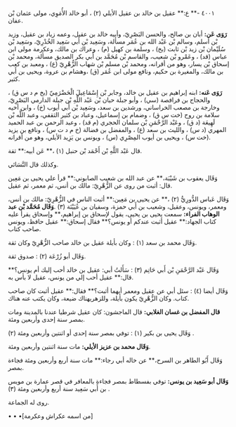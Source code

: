 ٤٠٠١ -** ع:** عقيل بن خالد بن عقيل الأيلي (٢) ، أبو خالد الأُمَوِي، مولى عثمان بْن عفان.

**رَوَى عَن:** أبان بن صالح، والحسن البَصْرِيّ، وأبيه خالد بن عقيل، وعمه زياد بن عقيل، وزيد بْن أسلم، وسالم بْن عَبْد الله بن عُمَر مسألة، وسَعِيد بْن أَبي سَعِيد الخُدْرِيّ، وسَعِيد بْن سُلَيْمان بْن زيد بْن ثابت (بخ) ، وسلمة بن كهيل (م) ، وعراك بن مالك، وعكرمة مولى ابن عباس (قد) ، وعَمْرو بْن شعيب، والقاسم بْن مُحَمَّد بن أَبي بكر الصديق مسألة، ومحمد بْن إسحاق بْن يسار، وهو من أقرانه، ومحمد بْن مسلم بْن شهاب الزُّهْرِيّ (ع) ، ومعبد بن كعب بن مالك، والمغيرة بن حكيم، ونافع مولى ابن عُمَر (ق) ،وهشام بن عروة، ويحيى بن أَبي كثير.

**رَوَى عَنه:** ابنه إبراهيم بن عقيل بن خالد، وجابر بْن إِسْمَاعِيلَ الْحَضْرَمِيّ (بخ م د س ق) ، والحجاج بن فرافصة (سي) ، وأبو جبلة حيان بْن عَبْد اللَّهِ بْن جبلة الدارمي البَصْرِيّ، وخارجة بن مصعب الخراساني، ورشدين بن سعد، وسَعِيد بْن أَبي أيوب (خ) ، وابن أخيه سلامة بن روح (خت س ق) ، وضمام بن إسماعيل، وعباد بن كثير الثقفي، وعبد اللَّه بْن لَهِيعَة (د ق) ، وعَبْد الرَّحْمَنِ بْن سلمان الحجري (م قد) ، وعبد الرحمن بن عبد الحميد المهري (د س) ، والليث بن سعد (ع) ، والمفضل بن فضالة (خ م د ت س) ، ونافع بن يزيد (خت س) ، ويحيى بن أيوب المِصْرِي (س) ، ويونس بن يَزِيد الأيلي، وهو من أقرانه.

قال عَبْد اللَّهِ بْن أَحْمَد بْن حنبل (١) ،** عَن أبيه:** ثقة.

وكذلك قال النَّسَائي.

وَقَال يعقوب بن شَيْبَة،** عن عبد الله بن شعيب الصابوني:** قرأ علي يحيى بن مَعِين قال: أثبت من روى عن الزُّهْرِيّ: مالك بن أنس، ثم معمر، ثم عقيل.

وَقَال عَباس الدُّورِيُّ (٢) ،** عن يحيى بن مَعِين:** أثبت الناس في الزُّهْرِيّ: مالك بن أنس، ومعمر، ويونس، وعقيل، وشعيب بن أَبي حمزة، وسفيان بن عُيَيْنَة (٣) .**وَقَال مُحَمَّد بْن عبد الوهاب الفراء:** سمعت يحيى بن يحيى، يقول لإسحاق بن إبراهيم،** وإسحاق يقرأ عليه كتاب الجهاد:** عقيل أثبت عندكم أو يونس؟** فقال إسحاق:** عقيل حافظ، ويونس صاحب كتاب.

وَقَال محمد بن سعد (١) : وكان بأيلة عقيل بن خالد صاحب الزُّهْرِيّ وكان ثقة.

وَقَال أبو زُرْعَة (٢) : صدوق ثقة.

وَقَال عَبْد الرَّحْمَنِ بْن أَبي حَاتِم (٣) : سَأَلتُ أبي: عقيل بن خالد أحب إليك أم يونس؟** قال:** عقيل أحب إلي من يونس، عقيل لا بأس به.

وَقَال أيضا (٤) : سئل أبي عن عقيل ومعمر أيهما أثبت؟** فقال:** عقيل أثبت كان صاحب كتاب. وكان الزُّهْرِيّ يكون بأيلة، وللزهريهناك ضيعة، وكان يكتب عنه هناك.

**قال المفضل بن غسان الغلابي:** قال الماجشون: كان عقيل شرطيا عندنا بالمدينة ومات بمصر سنة إحدى وأربعين ومئة.

وَقَال يحيى بن بكير (١) : توفي بمصر سنة إحدى أو اثنتين وأربعين ومئة (٢) .

**وَقَال محمد بن عزيز الأيلي:** مات سنة اثنتين وأربعين ومئة.

وَقَال أَبُو الطاهر بن السرح،** عن خاله أبي رجاء:** مات سنة أربع وأربعين ومئة فجاءة بمصر.

**وَقَال أبو سَعِيد بن يونس:** توفي بفسطاط بمصر فجاءة بالمعافر في قصر عمارة بن مويس بن أَبي سَعِيد سنة أربع وأربعين ومئة (٣) .

روى له الجماعة.

• • •[من اسمه عكراش وعكرمة]